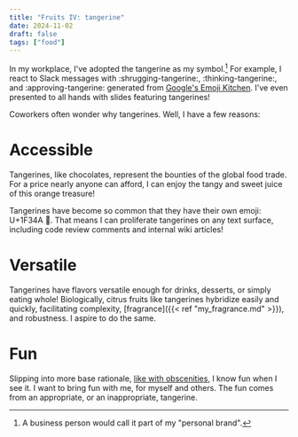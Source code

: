 ```yaml
---
title: "Fruits IV: tangerine"
date: 2024-11-02
draft: false
tags: ["food"]
---
```

In my workplace, I've adopted the tangerine as my symbol.[^1] For example, I react to Slack messages with :shrugging-tangerine:, :thinking-tangerine:, and :approving-tangerine: generated from [Google's Emoji Kitchen](https://emojikitchen.dev). I've even presented to all hands with slides featuring tangerines!
[^1]: A business person would call it part of my "personal brand".

Coworkers often wonder why tangerines. Well, I have a few reasons:
# Accessible
Tangerines, like chocolates, represent the bounties of the global food trade. For a price nearly anyone can afford, I can enjoy the tangy and sweet juice of this orange treasure!

Tangerines have become so common that they have their own emoji: U+1F34A 🍊. That means I can proliferate tangerines on any text surface, including code review comments and internal wiki articles!
# Versatile
Tangerines have flavors versatile enough for drinks, desserts, or simply eating whole! Biologically, citrus fruits like tangerines hybridize easily and quickly, facilitating complexity, [fragrance]({{< ref "my_fragrance.md" >}}), and robustness. I aspire to do the same.
# Fun
Slipping into more base rationale, [like with obscenities](https://en.wikipedia.org/wiki/I_know_it_when_I_see_it), I know fun when I see it. I want to bring fun with me, for myself and others. The fun comes from an appropriate, or an inappropriate, tangerine.
